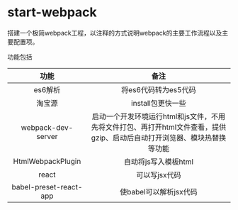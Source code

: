 # start-webpack

搭建一个极简webpack工程，以注释的方式说明webpack的主要工作流程以及主要配置项。

功能包括

|功能|备注|
|:--:|:--:|
|es6解析|将es6代码转为es5代码|
|淘宝源|install包更快一些|
|webpack-dev-server|启动一个开发环境运行html和js文件，不用先将文件打包、再打开html文件查看，提供gzip、启动后自动打开浏览器、模块热替换等功能|
|HtmlWebpackPlugin|自动将js写入模板html|
|react|可以写jsx代码|
|babel-preset-react-app|使babel可以解析jsx代码|
